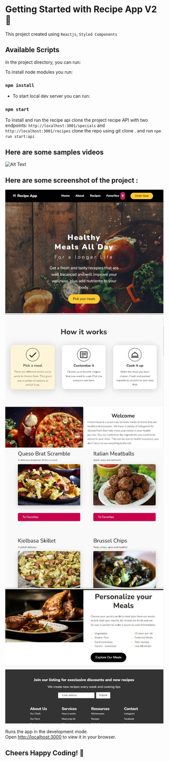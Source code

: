 # Getting Started with Recipe App V2 🥰

This project created using `Reactjs`, `Styled Components`

## Available Scripts

In the project directory, you can run:

To install node modules you run:

### `npm install`

- To start local dev server you can run:

### `npm start`

To install and run the recipe api clone the project recipe API with two endpoints:
`http://localhost:3001/specials` and` http://localhost:3001/recipes` clone the repo using git clone . and run `npm run start:api`

## Here are some samples videos

![Alt Text](./src/images/Animation.gif)

## Here are some screenshot of the project :

![Screenshot-Hero-Section](./src/images/SS.JPG)
![Screenshot-Hero-Section](./src/images/ss2.JPG)
![Screenshot-Hero-Section](./src/images/ss3.JPG)
![Screenshot-Hero-Section](./src/images/ss4.JPG)

Runs the app in the development mode.\
Open [http://localhost:3000](http://localhost:3000) to view it in your browser.

## Cheers Happy Coding! 🥰
